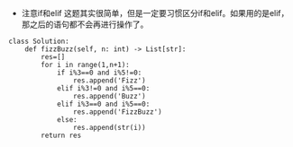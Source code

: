 - 注意if和elif
这题其实很简单，但是一定要习惯区分if和elif。如果用的是elif，那之后的语句都不会再进行操作了。
```python3
class Solution:
    def fizzBuzz(self, n: int) -> List[str]:
        res=[]
        for i in range(1,n+1):
            if i%3==0 and i%5!=0:
                res.append('Fizz')
            elif i%3!=0 and i%5==0:
                res.append('Buzz')
            elif i%3==0 and i%5==0:
                res.append('FizzBuzz')
            else:
                res.append(str(i))
        return res
```
